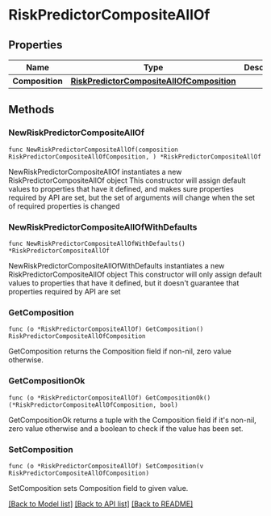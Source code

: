 # RiskPredictorCompositeAllOf

## Properties

Name | Type | Description | Notes
------------ | ------------- | ------------- | -------------
**Composition** | [**RiskPredictorCompositeAllOfComposition**](RiskPredictorCompositeAllOfComposition.md) |  | 

## Methods

### NewRiskPredictorCompositeAllOf

`func NewRiskPredictorCompositeAllOf(composition RiskPredictorCompositeAllOfComposition, ) *RiskPredictorCompositeAllOf`

NewRiskPredictorCompositeAllOf instantiates a new RiskPredictorCompositeAllOf object
This constructor will assign default values to properties that have it defined,
and makes sure properties required by API are set, but the set of arguments
will change when the set of required properties is changed

### NewRiskPredictorCompositeAllOfWithDefaults

`func NewRiskPredictorCompositeAllOfWithDefaults() *RiskPredictorCompositeAllOf`

NewRiskPredictorCompositeAllOfWithDefaults instantiates a new RiskPredictorCompositeAllOf object
This constructor will only assign default values to properties that have it defined,
but it doesn't guarantee that properties required by API are set

### GetComposition

`func (o *RiskPredictorCompositeAllOf) GetComposition() RiskPredictorCompositeAllOfComposition`

GetComposition returns the Composition field if non-nil, zero value otherwise.

### GetCompositionOk

`func (o *RiskPredictorCompositeAllOf) GetCompositionOk() (*RiskPredictorCompositeAllOfComposition, bool)`

GetCompositionOk returns a tuple with the Composition field if it's non-nil, zero value otherwise
and a boolean to check if the value has been set.

### SetComposition

`func (o *RiskPredictorCompositeAllOf) SetComposition(v RiskPredictorCompositeAllOfComposition)`

SetComposition sets Composition field to given value.



[[Back to Model list]](../README.md#documentation-for-models) [[Back to API list]](../README.md#documentation-for-api-endpoints) [[Back to README]](../README.md)


